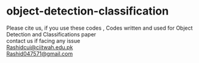# object-detection-classification

Please cite us, if you use these codes , Codes written and used for Object Detection and Classifications paper
<br>
contact us if facing any issue<br>
Rashidcui@ciitwah.edu.pk
<br>
Rashid047571@gmail.com
